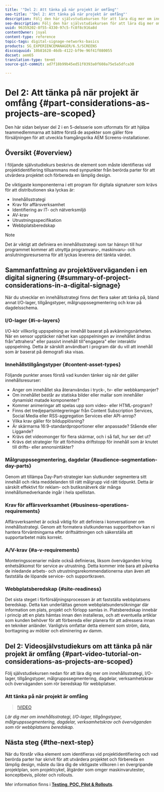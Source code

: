 ```yaml
---
title: '"Del 2: Att tänka på när projekt är omfång"'
seo-title: '"Del 2: Att tänka på när projekt är omfång"'
description: Följ den här självstudiekursen för att lära dig mer om innehållsstrategi, I/O-lager, tillgångstyper, målgruppssegmentering, dagdelar, verksamhetskrav och överväganden som rör beredskap för webbplatser.
seo-description: Följ den här självstudiekursen för att lära dig mer om innehållsstrategi, I/O-lager, tillgångstyper, målgruppssegmentering, dagdelar, verksamhetskrav och överväganden som rör beredskap för webbplatser.
uuid: 96359202-8f55-4330-97c5-fc8f8c916a8d
contentOwner: jsyal
content-type: reference
topic-tags: digital-signage-networks-basics
products: SG_EXPERIENCEMANAGER/6.5/SCREENS
discoiquuid: 10b81628-46db-4122-bf9e-96f41f080055
docset: aem65
translation-type: tm+mt
source-git-commit: ad7f18b99b45ed51f0393a0f608a75e5a5dfca30

---
```



# Del 2: Att tänka på när projekt är omfång {#part-considerations-as-projects-are-scoped}

Den här sidan belyser del 2 i en 5-delsserie som utformats för att hjälpa teammedlemmarna att bättre förstå de aspekter som gäller före försäljningen för att utveckla framgångsrika AEM Screens-installationer.

## Översikt {#overview}

I följande självstudiekurs beskrivs de element som måste identifieras vid projektidentifiering tillsammans med synpunkter från berörda parter för att utvärdera projektet och förbereda en lämplig design.

De viktigaste komponenterna i ett program för digitala signaturer som krävs för att distributionen ska lyckas är:

* Innehållsstrategi
* Krav för affärsverksamhet
* Identifiering av IT- och nätverksmiljö
* AV-krav
* Utrustningsspecifikation
* Webbplatsberedskap

>[!NOTE]
>
>Det är viktigt att definiera en innehållsstrategi som tar hänsyn till hur programmet kommer att utnyttja programvaru-, maskinvaru- och anslutningsresurserna för att lyckas leverera det tänkta värdet.

## Sammanfattning av projektöverväganden i en digital signering {#summary-of-project-considerations-in-a-digital-signage}

När du utvecklar en innehållsstrategi finns det flera saker att tänka på, bland annat I/O-lager, tillgångstyper, målgruppssegmentering och krav på dagdelsschema.

### I/O-lager {#i-o-layers}

I/O-kör villkorlig uppspelning av innehåll baserat på avkänningsnärheten. När en sensor upptäcker närhet kan uppspelningen av innehållet ändras från&quot;attrahera&quot; eller passivt innehåll till&quot;engagera&quot; eller interaktiv uppspelning. Detta är särskilt användbart i program där du vill att innehåll som är baserat på demografi ska visas.

### Innehållstillgångstyper {#content-asset-types}

Följande punkter anses förstå vad kunden tänker sig när det gäller innehållsresurser:

* Anger om innehållet ska återanvändas i tryck-, tv- eller webbkampanjer?
* Om innehållet består av statiska bilder eller mallar som innehåller dynamiskt matade komponenter?
* Kommer animeringar att spelas upp som video- eller HTML-program?
* Finns det tredjepartsintegreringar från Content Subscription Services, Social Media eller RSS-aggregation Services eller API-anrop?
* Vilka krav gäller för bildupplösning?
* Är skärmarna 16:9-standardproportioner eller anpassade? Stående eller Liggande?
* Krävs det videomonger för flera skärmar, och i så fall, hur ser det ut?
* Krävs det strategier för att förhindra driftstopp för innehåll som är knutet till drifts- eller annonsintäkter?

### Målgruppssegmentering, dagdelar {#audience-segmentation-day-parts}

Genom att tillämpa Day-Part-strategier kan slutkunder segmentera sitt innehåll och rikta meddelanden till rätt målgrupp vid rätt tidpunkt. Detta är särskilt effektivt för reklam- och butiksnätverk där många innehållsmedverkande ingår i hela spellistan.

### Krav för affärsverksamhet {#business-operations-requirements}

Affärsverksamhet är också viktig för att definiera i konversationer om innehållsstrategi. Genom att formatera slutkundernas supportbehov kan ni hantera förväntningarna efter driftsättningen och säkerställa att supportarbetet mäts korrekt.

### A/V-krav {#a-v-requirements}

Monteringsscenarier måste också definieras, liksom överväganden kring enhetsåtkomst för service av utrustning. Detta kommer inte bara att påverka de inledande arbets- och utrustningsrekommendationerna utan även att fastställa de löpande service- och supportkraven.

### Webbplatsberedskap {#site-readiness}

Det sista steget i förförsäljningsprocessen är att fastställa webbplatsens beredskap. Detta kan underlättas genom webbplatsundersökningar där information om plats, projekt och förlopp samlas in. Platsberedskap innebär i princip att en plats hämtas innan den installeras, och att eventuella artiklar som kunden behöver för att förbereda eller planera för att adressera innan en tekniker anländer. Vanligtvis omfattar detta element som ström, data, borttagning av möbler och eliminering av damm.

## Del 2: Videosjälvstudiekurs om att tänka på när projekt är omfång {#part-video-tutorial-on-considerations-as-projects-are-scoped}

Följ självstudiekursen nedan för att lära dig mer om innehållsstrategi, I/O-lager, tillgångstyper, målgruppssegmentering, dagdelar, verksamhetskrav och överväganden som rör beredskap för webbplatser.

### Att tänka på när projekt är omfång

>[!VIDEO](https://video.tv.adobe.com/v/28380)

*Lär dig mer om innehållsstrategi, I/O-lager, tillgångstyper, målgruppssegmentering, dagdelar, verksamhetskrav och överväganden som rör webbplatsens beredskap.*

## Nästa steg {#the-next-step}

När du förstår vilka element som identifieras vid projektidentifiering och vad berörda parter har skrivit för att utvärdera projektet och förbereda en lämplig design, måste du lära dig de viktigaste villkoren i en övergripande projektplan, som projektcykel, åtgärder som omger maskinvarutester, konceptbevis, piloter och rollouts.

Mer information finns i **[Testing, POC, Pilot &amp; Rollouts](testing-pocs-pilots-rollouts.md)**.
